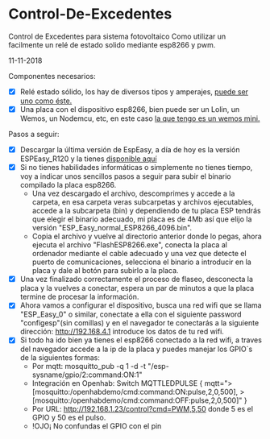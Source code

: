 # Control-De-Excedentes
Control de Excedentes para sistema fotovoltaico
Como utilizar un facilmente un relé de estado solido mediante esp8266 y pwm.

11-11-2018

Componentes necesarios:
- [x] Relé estado sólido, los hay de diversos tipos y amperajes, [ puede ser uno como éste.](https://es.aliexpress.com/item/solid-state-relay-SSR-40DA-H-40A-3-32V-DC-TO-90-480V-AC-SSR-40DA/1843393093.html)
- [x] Una placa con el dispositivo esp8266, bien puede ser un Lolin, un Wemos, un Nodemcu, etc, en este caso [la que tengo es un wemos mini.](https://es.aliexpress.com/store/product/D1-mini-Mini-NodeMcu-4M-bytes-Lua-WIFI-Internet-of-Things-development-board-based-ESP8266-by/1084082_32651747570.html)

Pasos a seguir:
- [x] Descargar la última versión de EspEasy, a día de hoy es la versión ESPEasy_R120 y la tienes [disponible aquí](http://www.letscontrolit.com/downloads/ESPEasy_R120.zip)
- [x] Si no tienes habilidades informáticas o simplemente no tienes tiempo, voy a indicar unos sencillos pasos a seguir para subir el binario compilado  la placa esp8266. 
  - Una vez descargado el archivo, descomprimes y accede a la carpeta, en esa carpeta veras subcarpetas y archivos ejecutables, accede a la subcarpeta (bin) y dependiendo de tu placa ESP tendrás que elegir el binario adecuado, mi placa es de 4Mb así que elijo la versión "ESP_Easy_normal_ESP8266_4096.bin".
  - Copia el archivo y vuelve al directorio anterior donde lo pegas, ahora ejecuta el archivo "FlashESP8266.exe", conecta la placa al ordenador mediante el cable adecuado y una vez que detecte el puerto de comunicaciones, selecciona el binario a introducir en la placa y dale al botón para subirlo a la placa.
- [x] Una vez finalizado correctamente el proceso de flaseo, desconecta la placa y la vuelves a conectar, espera un par de minutos a que la placa termine de procesar la información.
- [x] Ahora vamos a configurar el dispositivo, busca una red wifi que se llama "ESP_Easy_0" o similar, conectate a ella con el siguiente password "configesp"(sin comillas) y en el navegador te conectarás a la siguiente dirección: http://192.168.4.1 introduce los datos de tu red wifi.
- [x] Si todo ha ido bien ya tienes el esp8266 conectado a la red wifi, a traves del navegador accede a la ip de la placa y puedes manejar los GPIO´s de la siguientes formas:
  - Por mqtt: mosquitto_pub -q 1 -d -t "/esp-sysname/gpio/2:command:ON:1"
  - Integración en Openhab: Switch MQTTLEDPULSE { mqtt=">[mosquitto:/openhabdemo/cmd:command:ON:pulse,2,0,500], >[mosquitto:/openhabdemo/cmd:command:OFF:pulse,2,0,500]" }
  - Por URL: http://192.168.1.23/control?cmd=PWM,5,50  donde 5 es el GPIO y 50 es el pulso.
  - !OJO¡ No confundas el GPIO con el pin
  
